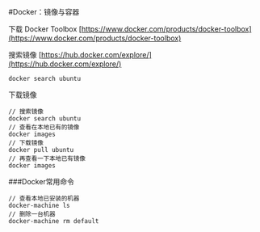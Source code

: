 #Docker：镜像与容器

下载 Docker Toolbox
[https://www.docker.com/products/docker-toolbox](https://www.docker.com/products/docker-toolbox)

搜索镜像
[https://hub.docker.com/explore/](https://hub.docker.com/explore/)
```
docker search ubuntu
```

下载镜像
```
// 搜索镜像
docker search ubuntu
// 查看在本地已有的镜像
docker images							
// 下载镜像
docker pull ubuntu			
// 再查看一下本地已有镜像
docker images
```

###Docker常用命令
```
// 查看本地已安装的机器
docker-machine ls
// 删除一台机器
docker-machine rm default
```

